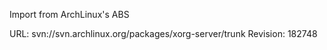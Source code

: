 Import from ArchLinux's ABS

URL: svn://svn.archlinux.org/packages/xorg-server/trunk
Revision: 182748
